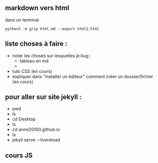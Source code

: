 
## markdown vers html 

dans un terminal

`python3 -m grip html.md --export html2.html`


## liste choses à faire :
- noter les choses sur lesquelles je bug :
    * tableau en md
    * 
- tuto CSS (en cours)
- expliquer dans "installer un éditeur" comment créer un dossier/fichier (en cours)

## pour aller sur site jekyll :
- pwd                      
- ls 
- cd Desktop
- ls   
- cd anne20100.github.io  
- ls
- jekyll serve --livereload

## cours JS

